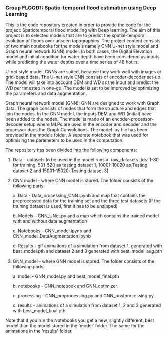 ### Group FLOOD1: Spatio-temporal flood estimation using Deep Learning

This is the code repository created in order to provide the code for the project: Spatiotemporal flood modelling with Deep learning. The aim of this project is to selected models that are to predict the spatial-temporal evolution of floods over unseen topographies.
The project content consists of two main notebooks for the models namely CNN U-net style model and Graph neural network (GNN) model. In both cases, the Digital Elevation model and initial condition for water depth have been considered as inputs while predicting the water depths over a time series of 48 hours. 

U-net style model: CNNs are suited, because they work well with images or grid-based data. The U-net style CNN consists of encoder-decoder set-up. The model will take into account DEM and WD as the input and predict the WD per timestep in one-go. The model is set to be improved by optimizing the parameters and data augmentation.

Graph neural network model (GNN): GNN are designed to work with Graph data. The graph consists of nodes that form the structure and edges that join the nodes. In the GNN model, the inputs DEM and WD (initial) have been added to the nodes. The model is made of an encoder-processor-decoder setup where MLPs are used in the encoder and decoder and the processor does the Graph Convolutions. 
The model .py file has been provided in the models folder. A separate notebook that was used for optimising the parameters to be used in the computation.

The repository has been divided into the following components:
1. Data - datasets to be used in the model runs
	a. raw_datasets [ids: 1-80 for training, 501-520 as testing dataset 1, 10001-10020 as Testing dataset 2 and 15001-15020: Testing dataset 3]
2. CNN model - where CNN model is stored. The folder consists of the following parts:

   a. Data - Data_processing_CNN.ipynb and map that contains the preprocessed data for the training set and the three test datasets (If the training dataset is used, first it has to be unzipped)

   b. Models - CNN_UNet.py and a map which contains the trained model with and without data augmentation

   c. Notebooks - CNN_model.ipynb and CNN_model_DataAugmentation.ipynb

   d. Results - gif animations of a simulation from dataset 1, generated with best_model.pth and dataset 2 and 3 generated with best_model_aug.pth
   
4. GNN_model - where GNN model is stored. The folder consists of the following parts:

   a. model - GNN_model.py and best_model_final.pth
   
   b. notebooks - GNN_notebook and GNN_optimizer.
   
   c. processing - GNN_preprocessing.py and GNN_postprocessing.py

   c. results - animations of a simulation from dataset 1, 2 and 3 generated with best_model_final.pth

Note that if you run the Notebooks you get a new, slightly different, best model than the model stored in the 'model' folder. The same for the animations in the 'results' folder. 
